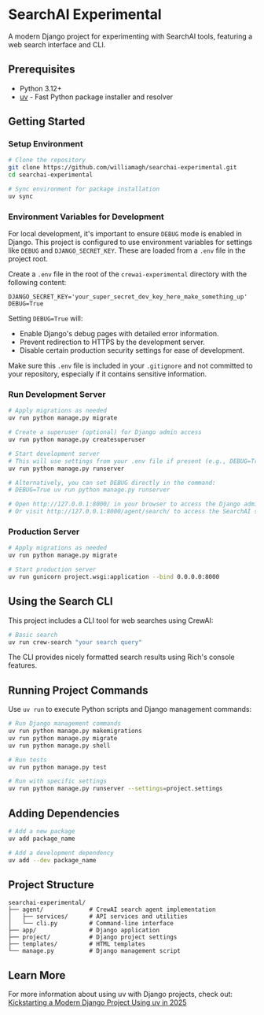 # SearchAI Experimental

A modern Django project for experimenting with SearchAI tools, featuring a web search interface and CLI.

## Prerequisites

- Python 3.12+
- [uv](https://github.com/astral-sh/uv) - Fast Python package installer and resolver

## Getting Started

### Setup Environment

```bash
# Clone the repository
git clone https://github.com/williamagh/searchai-experimental.git
cd searchai-experimental

# Sync environment for package installation
uv sync
```

### Environment Variables for Development

For local development, it's important to ensure `DEBUG` mode is enabled in Django. This project is configured to use environment variables for settings like `DEBUG` and `DJANGO_SECRET_KEY`. These are loaded from a `.env` file in the project root.

Create a `.env` file in the root of the `crewai-experimental` directory with the following content:

```env
DJANGO_SECRET_KEY='your_super_secret_dev_key_here_make_something_up'
DEBUG=True
```

Setting `DEBUG=True` will:
- Enable Django's debug pages with detailed error information.
- Prevent redirection to HTTPS by the development server.
- Disable certain production security settings for ease of development.

Make sure this `.env` file is included in your `.gitignore` and not committed to your repository, especially if it contains sensitive information.

### Run Development Server

```bash
# Apply migrations as needed
uv run python manage.py migrate

# Create a superuser (optional) for Django admin access
uv run python manage.py createsuperuser

# Start development server
# This will use settings from your .env file if present (e.g., DEBUG=True)
uv run python manage.py runserver

# Alternatively, you can set DEBUG directly in the command:
# DEBUG=True uv run python manage.py runserver

# Open http://127.0.0.1:8000/ in your browser to access the Django admin interface
# Or visit http://127.0.0.1:8000/agent/search/ to access the SearchAI search web UI
```

### Production Server

```bash
# Apply migrations as needed
uv run python manage.py migrate

# Start production server
uv run gunicorn project.wsgi:application --bind 0.0.0.0:8000
```

## Using the Search CLI

This project includes a CLI tool for web searches using CrewAI:

```bash
# Basic search
uv run crew-search "your search query"
```

The CLI provides nicely formatted search results using Rich's console features.

## Running Project Commands

Use `uv run` to execute Python scripts and Django management commands:

```bash
# Run Django management commands
uv run python manage.py makemigrations
uv run python manage.py migrate
uv run python manage.py shell

# Run tests
uv run python manage.py test

# Run with specific settings
uv run python manage.py runserver --settings=project.settings
```

## Adding Dependencies

```bash
# Add a new package
uv add package_name

# Add a development dependency
uv add --dev package_name
```

## Project Structure

```
searchai-experimental/
├── agent/             # CrewAI search agent implementation
│   ├── services/      # API services and utilities
│   └── cli.py         # Command-line interface
├── app/               # Django application
├── project/           # Django project settings
├── templates/         # HTML templates
└── manage.py          # Django management script
```

## Learn More

For more information about using uv with Django projects, check out:
[Kickstarting a Modern Django Project Using uv in 2025](https://williamcallahan.com/blog/kickstarting-a-modern-django-project-using-uv-in-2025)
